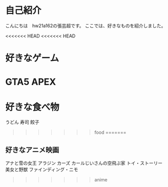 # 自己紹介
こんにちは　hw21a162の張芸超です。
ここでは、好きなものを紹介しました。

<<<<<<< HEAD
<<<<<<< HEAD
# 好きなゲーム

GTA5
APEX
=======
# 好きな食べ物
うどん
寿司
餃子
>>>>>>> food
=======
## 好きなアニメ映画

アナと雪の女王
アラジン
カーズ
カールじいさんの空飛ぶ家
トイ・ストーリー
美女と野獣
ファインディング・ニモ
>>>>>>> anime
